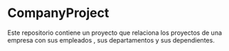 # CompanyProject
Este repositorio contiene un proyecto que relaciona los proyectos de una empresa con sus empleados , sus departamentos y sus dependientes.
